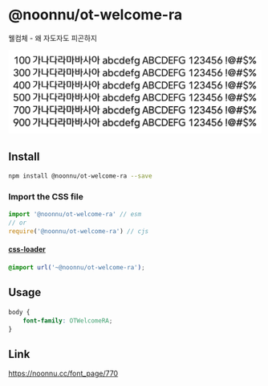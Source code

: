 # @noonnu/ot-welcome-ra

웰컴체 - 왜 자도자도 피곤하지

![example](./example.png)

## Install

```bash
npm install @noonnu/ot-welcome-ra --save
```

### Import the CSS file

```js
import '@noonnu/ot-welcome-ra' // esm
// or
require('@noonnu/ot-welcome-ra') // cjs
```

#### [css-loader](https://github.com/webpack-contrib/css-loader)

```css
@import url('~@noonnu/ot-welcome-ra');
```

## Usage

```css
body {
    font-family: OTWelcomeRA;
}
```

## Link

https://noonnu.cc/font_page/770
